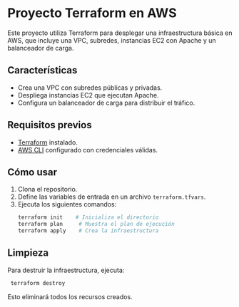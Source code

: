 # Proyecto Terraform en AWS

Este proyecto utiliza Terraform para desplegar una infraestructura básica en AWS, que incluye una VPC, subredes, instancias EC2 con Apache y un balanceador de carga.

## Características

- Crea una VPC con subredes públicas y privadas.
- Despliega instancias EC2 que ejecutan Apache.
- Configura un balanceador de carga para distribuir el tráfico.

## Requisitos previos

- [Terraform](https://www.terraform.io/downloads.html) instalado.
- [AWS CLI](https://aws.amazon.com/cli/) configurado con credenciales válidas.

## Cómo usar

1. Clona el repositorio.
2. Define las variables de entrada en un archivo `terraform.tfvars`.
3. Ejecuta los siguientes comandos:
   ```bash
   terraform init    # Inicializa el directorio
   terraform plan     # Muestra el plan de ejecución
   terraform apply    # Crea la infraestructura
   ```

## Limpieza

Para destruir la infraestructura, ejecuta:

```bash
 terraform destroy
```

Esto eliminará todos los recursos creados.
